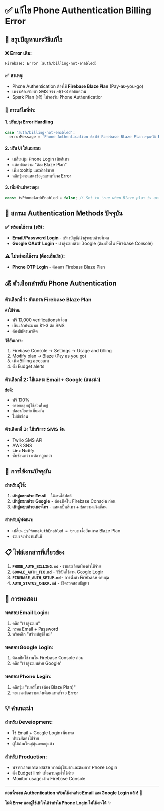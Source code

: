 # ✅ แก้ไข Phone Authentication Billing Error

## 🎯 **สรุปปัญหาและวิธีแก้ไข**

### ❌ **Error เดิม:**
```
Firebase: Error (auth/billing-not-enabled)
```

### ✅ **สาเหตุ:**
- Phone Authentication ต้องใช้ **Firebase Blaze Plan** (Pay-as-you-go)
- เพราะต้องจ่ายค่า SMS จริง ~฿1-3 ต่อข้อความ
- Spark Plan (ฟรี) ไม่รองรับ Phone Authentication

### 🔧 **การแก้ไขที่ทำ:**

#### 1. **ปรับปรุง Error Handling**
```javascript
case 'auth/billing-not-enabled':
  errorMessage = 'Phone Authentication ต้องใช้ Firebase Blaze Plan กรุณาใช้ Email หรือ Google Login แทน';
```

#### 2. **ปรับ UI ให้เหมาะสม**
- เปลี่ยนปุ่ม Phone Login เป็นสีเทา
- แสดงข้อความ "ต้อง Blaze Plan"
- เพิ่ม tooltip และคำอธิบาย
- คลิกปุ่มจะแสดงข้อมูลแทนที่เจอ Error

#### 3. **เพิ่มตัวแปรควบคุม**
```javascript
const isPhoneAuthEnabled = false; // Set to true when Blaze plan is active
```

## 📱 **สถานะ Authentication Methods ปัจจุบัน**

### ✅ **พร้อมใช้งาน (ฟรี):**
- **Email/Password Login** - สร้างบัญชี/เข้าสู่ระบบด้วยอีเมล
- **Google OAuth Login** - เข้าสู่ระบบด้วย Google (ต้องเปิดใน Firebase Console)

### ⚠️ **ไม่พร้อมใช้งาน (ต้องเสียเงิน):**
- **Phone OTP Login** - ต้องการ Firebase Blaze Plan

## 💰 **ตัวเลือกสำหรับ Phone Authentication**

### **ตัวเลือกที่ 1: อัพเกรด Firebase Blaze Plan**
**ค่าใช้จ่าย:**
- ฟรี 10,000 verifications/เดือน
- เกินแล้วประมาณ ฿1-3 ต่อ SMS
- ต้องมีบัตรเครดิต

**วิธีอัพเกรด:**
1. Firebase Console → Settings → Usage and billing
2. Modify plan → Blaze (Pay as you go)
3. เพิ่ม Billing account
4. ตั้ง Budget alerts

### **ตัวเลือกที่ 2: ใช้เฉพาะ Email + Google (แนะนำ)**
**ข้อดี:**
- ฟรี 100%
- ครอบคลุมผู้ใช้ส่วนใหญ่
- ปลอดภัยเท่าเทียมกัน
- ไม่ซับซ้อน

### **ตัวเลือกที่ 3: ใช้บริการ SMS อื่น**
- Twilio SMS API
- AWS SNS
- Line Notify
- ซับซ้อนกว่า แต่อาจถูกกว่า

## 🚀 **การใช้งานปัจจุบัน**

### **สำหรับผู้ใช้:**
1. **เข้าสู่ระบบด้วย Email** - ใช้งานได้ปกติ
2. **เข้าสู่ระบบด้วย Google** - ต้องเปิดใน Firebase Console ก่อน
3. **เข้าสู่ระบบด้วยเบอร์โทร** - แสดงเป็นสีเทา + ข้อความแจ้งเตือน

### **สำหรับผู้พัฒนา:**
- เปลี่ยน `isPhoneAuthEnabled = true` เมื่ออัพเกรด Blaze Plan
- ระบบจะทำงานทันที

## 📋 **ไฟล์เอกสารที่เกี่ยวข้อง**

1. **`PHONE_AUTH_BILLING.md`** - รายละเอียดเรื่องค่าใช้จ่าย
2. **`GOOGLE_AUTH_FIX.md`** - วิธีเปิดใช้งาน Google Login
3. **`FIREBASE_AUTH_SETUP.md`** - การตั้งค่า Firebase ครบชุด
4. **`AUTH_STATUS_CHECK.md`** - วิธีตรวจสอบปัญหา

## 🧪 **การทดสอบ**

### **ทดสอบ Email Login:**
1. คลิก "เข้าสู่ระบบ"
2. กรอก Email + Password
3. หรือคลิก "สร้างบัญชีใหม่"

### **ทดสอบ Google Login:**
1. ต้องเปิดใช้งานใน Firebase Console ก่อน
2. คลิก "เข้าสู่ระบบด้วย Google"

### **ทดสอบ Phone Login:**
1. คลิกปุ่ม "เบอร์โทร (ต้อง Blaze Plan)"
2. จะแสดงข้อความแจ้งเตือนแทนที่เจอ Error

## 💡 **คำแนะนำ**

### **สำหรับ Development:**
- ใช้ Email + Google Login เพียงพอ
- ประหยัดค่าใช้จ่าย
- ผู้ใช้ส่วนใหญ่คุ้นเคยอยู่แล้ว

### **สำหรับ Production:**
- พิจารณาอัพเกรด Blaze หากมีผู้ใช้มากและต้องการ Phone Login
- ตั้ง Budget limit เพื่อควบคุมค่าใช้จ่าย
- Monitor usage ผ่าน Firebase Console

---

**ตอนนี้ระบบ Authentication พร้อมใช้งานด้วย Email และ Google Login แล้ว!** 🎉

**ไม่มี Error และผู้ใช้เข้าใจได้ว่าทำไม Phone Login ไม่ใช้งานได้** ✨
